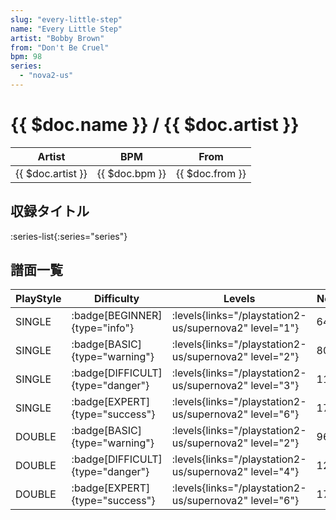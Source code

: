 ```yaml
---
slug: "every-little-step"
name: "Every Little Step"
artist: "Bobby Brown"
from: "Don't Be Cruel"
bpm: 98
series:
  - "nova2-us"
---
```


# {{ $doc.name }} / {{ $doc.artist }}

|Artist|BPM|From|
|------|---|----|
|{{ $doc.artist }}|{{ $doc.bpm }}|{{ $doc.from }}|

## 収録タイトル

:series-list{:series="series"}

## 譜面一覧

|PlayStyle|Difficulty|Levels|Notes|Movie|
|---------|----------|------|-----|-----|
|SINGLE| :badge[BEGINNER]{type="info"}|<div class="field is-grouped is-grouped-multiline"> :levels{links="/playstation2-us/supernova2" level="1"}</div>|64/0||
|SINGLE| :badge[BASIC]{type="warning"}|<div class="field is-grouped is-grouped-multiline"> :levels{links="/playstation2-us/supernova2" level="2"}</div>|80/0||
|SINGLE| :badge[DIFFICULT]{type="danger"}|<div class="field is-grouped is-grouped-multiline"> :levels{links="/playstation2-us/supernova2" level="3"}</div>|116/0||
|SINGLE| :badge[EXPERT]{type="success"}|<div class="field is-grouped is-grouped-multiline"> :levels{links="/playstation2-us/supernova2" level="6"}</div>|178/0||
|DOUBLE| :badge[BASIC]{type="warning"}|<div class="field is-grouped is-grouped-multiline"> :levels{links="/playstation2-us/supernova2" level="2"}</div>|96/0||
|DOUBLE| :badge[DIFFICULT]{type="danger"}|<div class="field is-grouped is-grouped-multiline"> :levels{links="/playstation2-us/supernova2" level="4"}</div>|126/0||
|DOUBLE| :badge[EXPERT]{type="success"}|<div class="field is-grouped is-grouped-multiline"> :levels{links="/playstation2-us/supernova2" level="6"}</div>|176/0||
